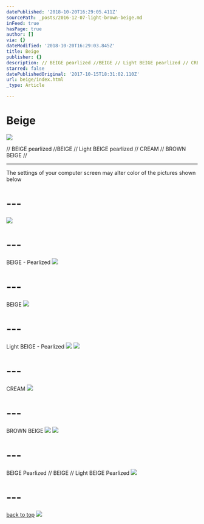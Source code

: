 ```yaml
---
datePublished: '2018-10-20T16:29:05.411Z'
sourcePath: _posts/2016-12-07-light-brown-beige.md
inFeed: true
hasPage: true
author: []
via: {}
dateModified: '2018-10-20T16:29:03.845Z'
title: Beige
publisher: {}
description: // BEIGE pearlized //BEIGE // Light BEIGE pearlized // CREAM // BROWN BEIGE //
starred: false
datePublishedOriginal: '2017-10-15T18:31:02.110Z'
url: beige/index.html
_type: Article

---
```

# Beige
![](https://the-grid-user-content.s3-us-west-2.amazonaws.com/629a23ff-8e76-445c-ad26-d396b97265e6.jpg)

// BEIGE pearlized //BEIGE // Light BEIGE pearlized // CREAM // BROWN BEIGE //

---

The settings of your computer screen may alter color of the pictures shown below

# ---
![](https://the-grid-user-content.s3-us-west-2.amazonaws.com/ab4a49a5-3db1-4722-a93b-dd62be36e4c2.jpg)

# ---

BEIGE - Pearlized
![](https://the-grid-user-content.s3-us-west-2.amazonaws.com/d7a7c269-8654-40c7-8c53-66a593242c5a.jpg)

# ---

BEIGE
![](https://the-grid-user-content.s3-us-west-2.amazonaws.com/3bb4c805-65f5-478f-86f3-9e4058d4804e.jpg)

# ---

Light BEIGE - Pearlized
![](https://the-grid-user-content.s3-us-west-2.amazonaws.com/6a0e2b50-feb0-4fba-825a-71ce7fd2680a.jpg)
![](https://the-grid-user-content.s3-us-west-2.amazonaws.com/60952e88-a696-4e30-b5ec-309cd7642420.jpg)

# ---

CREAM
![](https://the-grid-user-content.s3-us-west-2.amazonaws.com/f0105c24-f689-4a61-bbc3-7ebd2104dcfc.jpg)

# ---

BROWN BEIGE
![](https://the-grid-user-content.s3-us-west-2.amazonaws.com/d3a21f7c-fb4f-4fdb-8010-39ff3924c63f.jpg)
![](https://the-grid-user-content.s3-us-west-2.amazonaws.com/502d3a85-9edc-4089-8426-11af0028dc2c.jpg)

# ---

BEIGE Pearlized // BEIGE // Light BEIGE Pearlized
![](https://the-grid-user-content.s3-us-west-2.amazonaws.com/6c19cd17-a383-46a0-a8a2-072b8f8148c5.jpg)

# ---
[back to top][0]
![](https://the-grid-user-content.s3-us-west-2.amazonaws.com/923c1e9e-5ace-4683-a12d-2a8cf3c847cc.jpg)

[0]: https://thegrid.ai/leather-colors/beige/